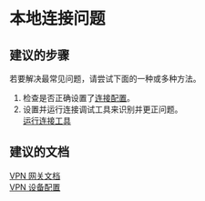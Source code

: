 <properties
    pageTitle="Issues with on-premise connectivity"
    description="本地连接问题"
    service="microsoft.network"
    resource="virtualnetworkgateways"
    authors="kasparks"
    displayOrder="1"
    selfHelpType="resource"
    supportTopicIds=""
    resourceTags=""
    productPesIds=""
    cloudEnvironments="public"
/>


# 本地连接问题

## **建议的步骤**
若要解决最常见问题，请尝试下面的一种或多种方法。

1. 检查是否正确设置了[连接配置](data-blade:Microsoft_Azure_Network.ConnectionInfoBlade)。
2. 设置并运行连接调试工具来识别并更正问题。<br>
[运行连接工具](https://github.com/Azure/NetworkMonitoring/tree/master/AzureCT#azure-connectivity-toolkit-azurect)

## **建议的文档**
[VPN 网关文档](https://azure.microsoft.com/documentation/services/vpn-gateway/)<br>
[VPN 设备配置](https://azure.microsoft.com/documentation/articles/vpn-gateway-about-vpn-devices/)



<!--HONumber=Jun16_HO5-->


